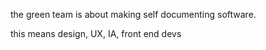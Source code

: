 the green team is about making self documenting software.

this means design, UX, IA, front end devs
